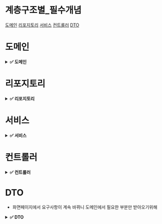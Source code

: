 # 계층구조별_필수개념
[도메인](#도메인)
[리포지토리](#리포지토리)
[서비스](#서비스)
[컨트롤러](#컨트롤러)
[DTO](#dto)

# 도메인
<details>
<summary><b> ✅ 도메인 </b></summary>
<div markdown="1">

## 1. Setter는 사용하지 말 것
[참고](https://velog.io/@backfox/setter-%EC%93%B0%EC%A7%80-%EB%A7%90%EB%9D%BC%EA%B3%A0%EB%A7%8C-%ED%95%98%EA%B3%A0-%EA%B0%80%EB%B2%84%EB%A6%AC%EB%A9%B4-%EC%96%B4%EB%96%A1%ED%95%B4%EC%9A%94)

1. 도메인 로직의 분산되는 것을 막기 위해
2. 객체 필드값을 수정하는 목적에 맞게 메서드를 정의하기 위해

## 2. 생성자보다 정적 팩토리 메소드를 고려하라
```
public static Test of(Student student, Subject subject){
    Test test = new Test();
    test.subject = subject;
    test.student = student;
    return test;
}
```

## 3. 롬복

- @Entity 
    - 해당 클래스를 DB테이블과 매핑
- @Table(name="student") 
    - 엔티티와 매핑할 테이블을 지정
- @NoArgsConstructor 
    - 파라미터가 없는 기본 생성자 생성
- @Id @GeneratedValue 
    - 기본키를 DB가 생성해주는 값으로 사용
    
- @Column(name = "student_id")
    - 객체 필드를 테이블 컬럼과 매핑(name: 필드외 매핑할 테이블 컬럼명 지정)
- @OneToMany(mappedBy = "student", cascade = CascadeType.ALL) 
    - 해당필드(test) 테이블에 있는 student필드에 의해 매핑됨.(변경x, 읽기전용)
    
- @Builder
    - 객체를 정의하고 그 객체를 생성하는 방법
    - 장점
        1. 생성자 파라미터가 많을 때 가독성이 좋음
        2. 어떤 값을 먼저 설정하던 상관이 없다
    - 사용법
        1. 빌더 패턴을 적용할 객체에 @Builder 어노테이션 선언
        2. 빌더를 통해 객체 생성

## enum타입
- 존재하지 않는 과목명이 insert되지 않도록
[참고](https://www.opentutorials.org/module/1226/8025)
### 1. 선언하기 
### 1. java파일로 선언
- 선언 시 열거형 상수를 다른 값과 연결하기
    - KOR, MATH, ENG : 상수(수식에서 변하지 않는 값)
```
SubjectType.java>>

public enum SubjectType {
    //열거형 상수를 다른 값과 연결하기
    KOR("국어", 1), MATH("수학", 2), ENG("영어", 3);

    private String description;
    private int value;

    //enum에서 생성자 같은 역할
    SubjectType(String description, int value) {
        this.value = value;
        this.description = description;
    }

}
```
### 2. Subject 엔티티 클래스의 속성으로 사용하기
- EnumType.ORDINAL : enum 순서 값을 DB에 저장
- EnumType.STRING : enum 이름을 DB에 저장
```
Subject.java>>

@Enumerated(value = EnumType.STRING)
private SubjectType subjectType;

@Builder
public Subject(String subject, int score){
    initSubjectType(subject);
    this.score = score;
}

// 디미터 법칙 적용해서 .을 하나만 찍도록 하자
public String getSubjectType() {
        return subjectType.name();
    }

private void initSubjectType(String subject) {
    try {
        this.subjectType = SubjectType.valueOf(subject);
    } catch (IllegalArgumentException e) {
        // 첫번째 방법
        //this.subjectType = SubjectType.UNREGISTER;

        // 2번째 방법
        throw TypeException.of("과목", subject);
    }
}
```
### 클래스에서 사용하기
```
SubjectResponse.java>>

public SubjectResponse(Subject subject) {
        this.id = subject.getId();

        this.subject = subject.getSubjectType();
    }
```

### 메소드
1. values() 
    - 열거된 모든 원소를 배열에 담아 순서대로 반환
2. valueOf() 
    - 매개변수로 주어진 String과 열거형에서 일치하는 이름을 갖는 원소를 반환
        - 대소문자 구분함
        - 정의된 타입만 사용가능
    - 주어진 String과 일치하는 원소가 없는 경우 IllegalArgumentException 예외 발생)
```
<값 가져오는 방법>

* enum 형 객체를 만들어서 값 가져오기
ex) Type.WALKING
* valueOf() 메소드를 이용해서 가져오기
ex) Type.valueOf("WALKING");
```
## 참고 - 의존성 주입의 3가지 방법
- 등록된 빈을 사용하기 위한 스프링 프레임워크의 3가지 DI방법

### 생성자 주입
> 추천하는 이유
1. 순환참조를 방지할 수 있음 - 순환 참조가 발생하는 경우 애플리케이션이 구동되지 않음
2. 테스트 코드 작성 용이 - 단순 POJO를 이용한 테스트 코드 만들 수 있음
3. 코드 속 나쁜 내새를 없앤다? - 조금 더 품질좋은 코드 작성 가능
4. immutable하다 - 실행중에 객체가 변하는 것을 막을 수 있음 & 오류를 사전에 방지가능
```
// 단일 생성자인 경우는 추가적인 어노테이션이 필요 없다.
public MadExample(HelloService helloService) {
    this.helloService = helloService;
}
```
### 필드 주입
```
@Autowired private HelloService helloService;
```
### 수정자 주입
```
@Autowired
public void setHelloService(HelloService helloService) {
    this.helloService = helloService;
}
```

</details>


# 리포지토리

<details>
<summary><b> ✅ 리포지토리 </b></summary>


## 1. JpaRepository 상속받기
- JPA리포지토리를 사용하면 옵셔널로 받아옴. 
- 반환값이 옵셔널. 옵셔널을 하나의 컬렉션이라 생각하면됨. 


## 2. 옵셔널
- Optional.orElseThrow()


## 3. 익셉션
### 3-1.런타임 익셉션
- 해당 익셉션이 발생하는 경우
    - 배열에 index값 넘어설때
    - 널 발생
- => 익셉션이 발생하면 롤백마크가 찍힘 > 상위에까지 전달됨.

### 3-2.일반 익셉션
- 에러잡을때 try catch로 잡아야

## 4. 커스텀 익셉션

## 5. 🟨 쿼리 메소드
- 필드명과 동일하게 설정해야
    ```
    [SubjectRepository.java]

    public interface SubjectRepository extends JpaRepository<Subject, Long> {

    Optional<Subject> findBySubjectType(SubjectType subjectType);
    }

    
    [subject.java]

    private Long id;
    private SubjectType subjectType;
    private int score;
    
    >> subject에 subjectType을 찾는경우 리포지토리에서 변수명을 subject의 필드명과 동일하게 설정해야
    ```
</details>


# 서비스


<details>
<summary><b> ✅ 서비스 </b></summary>

## 필드주입보다는 생성자 주입
```
@Autowired StudentRepository studentRepository; 보다는
private final StudentRepository studentRepository; 으로
```

## 비즈니스 로직 생성

### 답변용 학생계정(StudentResponse) 생성
```
@Transactional
public StudentResponse createStudent(StudentRequest request) {
    Student student = Student.builder()
            .name(request.getName())
            .score(request.getScore())
            .build();

    return new StudentResponse(studentRepository.save(student));
}
```

### 답변용 학생계정(StudentResponse) 리스트 조회
```
@Transactional(readOnly = true)
public List<StudentResponse> getStudentList() {
    List<StudentResponse> result = new ArrayList<>();
    for (Student student : studentRepository.findAll()) {
        result.add(new StudentResponse(student));
    }

    return result;

    /*return studentRepository.findAll()
            .stream()
            .map(StudentResponse::new)
            .collect(Collectors.toList());*/
}
```
### 답변용 학생계정(StudentResponse) 조회
```
@Transactional(readOnly = true)
public StudentResponse getStudent(Long id) {
    Student student = studentRepository.findById(id)
            .orElseThrow(() -> DomainException.notFoundRow(id));

    return new StudentResponse(student);
}
```


</details>

# 컨트롤러

<details>
<summary><b> ✅ 컨트롤러 </b></summary>

## 컨트롤러의 특징
1. 파라미터에 어노테이션을 붙여야
    - @RequestBody
    - @PathVariable
2. 주소를 알려줘야 
    - @PatchMapping("/grade/{id}/score)

## RestController vs controller
1. @Controller의 역할
    - 뷰에 표시될 데이터가 있는 Model 객체를 만들고 올바른 뷰를 선택하는 일을 담당
    - @ResponseBody를 사용
        - HTTP Response Body에 데이터를 담아 요청을 완료할 수 있음
        - RESTful 웹 서비스에 대한 응답에 매우 유용
        - 왜냐하면 뷰를 반환하는 대신 데이터를 반환하기 때문
2. @RestController
    - @Controller와 @ResponseBody의 조합
    - RESTful 웹 서비스를 보다 쉽게 개발할 수 있도록 Spring 4.0에서 추가
    - 단순히 객체만을 반환하고 객체 데이터는 JSON 또는 XML 형식으로 HTTP 응답에 담아서 전송
- responsebody : 바디에 데이터를 바로 전달 가능. 

## ResponseEntity
- HttpEntity를 상속받고 사용자의 응답 데이터가 포함된 클래스라 아래를 포함
    1. HttpStatus
    2. HttpHeaders
        - status 코드(200,400 등)
    3. HttpBody
        - 응닶값

- 자동으로 객체를 넣었을때 state코드 응답값을 통일된 형태로 보내주는 

## 람다식 
- stream
</details>


# DTO
- 화면페이지에서 요구사항이 계속 바뀌니 도메인에서 필요한 부분만 받아오기위해

<details>
<summary><b> ✅ DTO </b></summary>

## @Data 
- @Getter, @Setter, @RequiredArgsConstructor, @ToString, @EqualsAndHashCode을 한꺼번에 설정

## @AllArgsConstructor
- 모든 필드값을 파라미터로 받는 생성자 생성
## @NoArgsConstructor
- 파라미터가 없는 기본 생성자 생성
## @RequiredArgsConstructor
- final이나 @NonNull인 필드 값만 파라미터로 받는 생성자 생성


### DTO request와 response 두개로 관리. 왜?

- 너는 어떤 도메인에서 일해? 
    - A : 이커머스, 금융권, 보안 
    - A-1 : 상품을 관리하는/주문/결제

- 장점
    - 변경사항이 생겼을 때 같은 객체를 쓰게되면 다 같이 변경이 됨
    - 의존성을 끊어주는 것이 중요. 
    - DDD 개념이 그래서 나오게 된 것. 

- 단점
    - dto 객체가 많아지면, 레이어가 많아지면, 변환로직(컨트롤러에서 서비스로 넘어갈때)
    - 컨버터 비용이 늘어난다. A객체에서 B객체로 변환하는 로직
    - mapstruct
</details>
